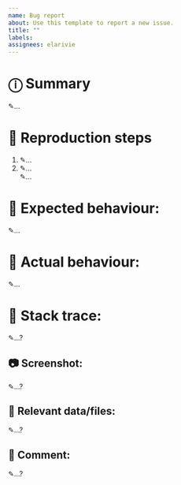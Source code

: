 ```yaml
---
name: Bug report
about: Use this template to report a new issue.
title: ""
labels: 
assignees: elarivie
---
```


# ⓘ Summary

✎…

# 👣 Reproduction steps

1. ✎…
2. ✎…  
✎…

# 🦄 Expected behaviour:

✎…

# 🐞 Actual behaviour:

✎…

# 📖 Stack trace:

✎…?

## 📷 Screenshot:

✎…?

## 📁 Relevant data/files:

✎…?

## 💬 Comment:

✎…?
